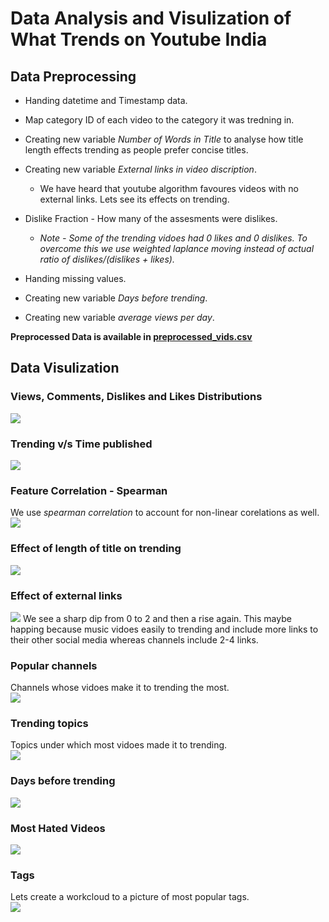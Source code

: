 # Data Analysis and Visulization of What Trends on Youtube India

## Data Preprocessing  
* Handing datetime and Timestamp data.  

* Map category ID of each video to the category it was tredning in.  

* Creating new variable *Number of Words in Title* to analyse how title length effects trending as people prefer concise titles.  

* Creating new variable *External links in video discription*.  
  * We have heard that youtube algorithm favoures videos with no external links. Lets see its effects on trending.  
  
* Dislike Fraction - How many of the assesments were dislikes.  
  * *Note - Some of the trending vidoes had 0 likes and 0 dislikes. To overcome this we use weighted laplance moving instead of actual ratio of dislikes/(dislikes +            likes).*  
  
* Handing missing values.  
  
* Creating new variable *Days before trending*.  
  
* Creating new variable *average views per day*.  
  
**Preprocessed Data is available in [__preprocessed_vids.csv__](https://github.com/PrakarshBhardwaj/Youtube-India-Data-Analysis/blob/master/preprocessed_vids.csv)**  
  
  
## Data Visulization  
### Views, Comments, Dislikes and Likes Distributions  
<img src="imgs/firstvisual.png">  
  
  
### Trending v/s Time published  
<img src="imgs/trendingvtime.png">  
  
  
### Feature Correlation - Spearman  
We use *spearman correlation* to account for non-linear corelations as well.  
<img src="imgs/featurecorr.png">  
  
  
### Effect of length of title on trending  
<img src="imgs/titleword.png">  
  
  
### Effect of external links  
<img src="imgs/ext_links.png">  
We see a sharp dip from 0 to 2 and then a rise again.  
This maybe happing because music vidoes easily to trending and include more links to their other social media whereas channels include 2-4 links.  
  
### Popular channels  
Channels whose vidoes make it to trending the most.  
<img src="imgs/trending_channels.png">  
  
  
### Trending topics  
Topics under which most vidoes made it to trending.  
<img src="imgs/trending_topics.png">  
  
  
### Days before trending  
<img src="imgs/days_taken.png">  
  
  
### Most Hated Videos  
<img src="imgs/hated.png">  
  
  
### Tags  
Lets create a workcloud to a picture of most popular tags.  
<img src="imgs/wordcloud.png">  
  
